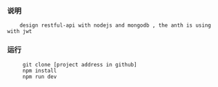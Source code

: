 

### 说明

```
    design restful-api with nodejs and mongodb , the anth is using with jwt

```


### 运行

```
     git clone [project address in github]
     npm install
     npm run dev

```

